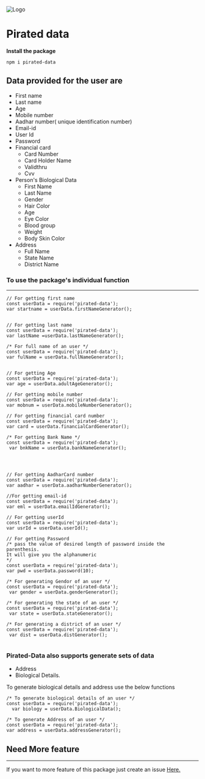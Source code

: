 ![Logo](https://github.com/satya319/pirated-data/blob/main/package/Images/pirated-data-logo.png)
# Pirated data 
**Install the package**
```
npm i pirated-data
```
## Data provided for the user are 

- First name
- Last name
- Age
- Mobile number
- Aadhar number( unique identification number)
- Email-id
- User Id
- Password
- Financial card
  - Card Number
  - Card Holder Name
  - Validthru
  - Cvv
- Person's Biological Data
  - First Name
  - Last Name
  - Gender
  - Hair Color
  - Age
  - Eye Color
  - Blood group
  - Weight
  - Body Skin Color
- Address
  - Full Name
  - State Name
  - District Name

### To use the package's individual function
-----------------------------------------------
```
// For getting first name 
const userData = require('pirated-data');
var startname = userData.firstNameGenerator();


// For getting last name 
const userData = require('pirated-data');
var lastName =userData.lastNameGenerator();

/* For full name of an user */
const userData = require('pirated-data');
var fulName = userData.fullNameGenerator();


// For getting Age
const userData = require('pirated-data');
var age = userData.adultAgeGenerator();

// For getting mobile number
const userData = require('pirated-data');
var mobnum = userData.mobileNumberGenerator();

// For getting financial card number
const userData = require('pirated-data');
var card = userData.financialCardGenerator();

/* For getting Bank Name */
const userData = require('pirated-data');
 var bnkName = userData.bankNameGenerator();




// For getting AadharCard number
const userData = require('pirated-data');
var aadhar = userData.aadharNumberGenerator();

//For getting email-id
const userData = require('pirated-data');
var eml = userData.emailIdGenerator();

// For getting userId
const userData = require('pirated-data');
var usrId = userData.userId();

// For getting Password
/* pass the value of desired length of password inside the parenthesis. 
It will give you the alphanumeric 
*/
const userData = require('pirated-data');
var pwd = userData.password(10);

/* For generating Gendor of an user */
const userData = require('pirated-data');
 var gender = userData.genderGenerator();

/* For generating the state of an user */
const userData = require('pirated-data');
 var state = userData.stateGenerator();

/* For generating a district of an user */
const userData = require('pirated-data');
 var dist = userData.distGenerator();


```
### Pirated-Data also supports generate sets of data
- Address
- Biological Details.

To generate biological details and address use the below functions
```
/* To generate biological details of an user */
const userData = require('pirated-data');
  var biology = userData.BiologicalData();

/* To generate Address of an user */
const userData = require('pirated-data');
var address = userData.addressGenerator();
```
## Need More feature
_________________________________
If you want to more feature of this package just create an issue [Here.](https://github.com/satya319/pirated-data/issues)

